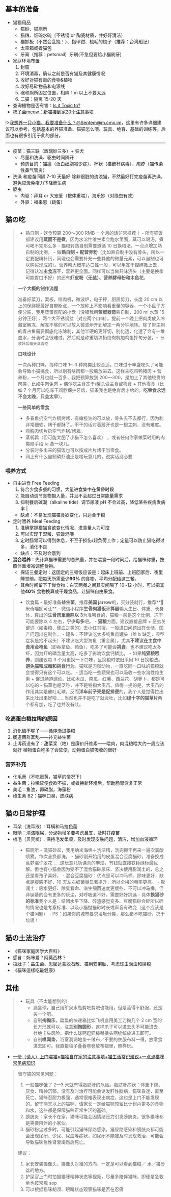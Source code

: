 
## 基本的准备

- 猫猫用品
    - 猫砂、猫厕所
    - 猫粮、饭碗水碗（不锈钢 or 陶瓷材质，并好好清洁）
    - 猫抓板（不然会乱挠！）、指甲钳、梳毛的梳子（推荐：台湾船记）
    - 太空箱或者猫包
    - 牙膏（推荐：petsmail）牙刷(不急但要给小猫刷牙)
- 家庭环境布置
    1. 封窗
    2. 环境消毒，确认之前是否有猫及其健康情况
    3. 收好对猫有毒的食物&植物
    4. 收好易碎物品和电源线
    5. 碗和厕所固定位置，相隔 1 m 以上不要太远
    6. 二猫：隔离 15-20 天
- 查询植物是否有害：[Is it Toxic to?](https://iitt.chester.how/)
- [柿子菌meow：新猫接到家20个注意事项](https://www.bilibili.com/read/cv1158940/)

!>[我想养一只小猫，我要准备什么？@Septem@m.cmx.im](https://m.cmx.im/@Septem/111809767534831222)，这里有许多详细建议可以参考，包括基本的养猫准备、猫猫怎么喂、玩具、绝育、基础的训练等。后面也有很多引用于此的部分。

---

- 疫苗：猫三联（辉瑞妙三多）+ 狂犬
    - 尽量和洗澡、驱虫时间隔开
    - 预防目的：猫瘟（泛白细胞减少症）、杯状（猫嵌杯病毒）、疱疹（猫传染性鼻气管炎）
- 洗澡
    和疫苗间隔 7-10 天最好
    除非很脏的流浪猫，不然最好打完疫苗再洗澡，避免应激免疫力下降而生病
- 驱虫
   - 内驱：拜耳 or 大宠爱（按体重喂），海乐妙（对绦虫有效）
   - 外驱：福来恩（跳蚤）

## 猫の吃

> - 熟自制
	- 饮食预算 200～300 RMB 一个月的话非常推荐！
	- 所有猫饭都建议用**蒸而不是煮**，因为水溶性维生素会跑水里面，蒸可以喝汤，煮可喝不完那么多
	- 猫粮转熟自制需要遵循 10 日换粮法。一点点增加熟自制的比例。
	- 做**熟自制 + 配营养粉**（比如熟自制中没有骨头，所以一定要配粉补钙，同理也会需要补充一些其他的微量元素，可以自制也可以购买现成的）。营养粉大概率适口性一般，可以用冻干捏碎撒上去，记得认准**主食冻干**，营养更全面。同样可以当做开味浇头（主要是换季可能胃口不好）的还有**虾皮粉（无盐）、营养酵母粉和木鱼花**。

> **一个大概的制作流程**
>
> 准备好菜刀，案板，绞肉机，微波炉，电子秤，厨房剪刀，长度 20 cm 以上的保鲜膜最好自带断点，一个放称上不影响看重量的容器，一个小盘子方便分装，我用蒸蛋器配的小盘（没错我用**蒸蛋器蒸**熟自制，200 ml 水蒸 15 分钟正好），两个大不锈钢盆（对应两个口味）。提前一个晚上把肉类放入冷藏室解冻，解冻不够的可以放入微波炉开到解冻一两分钟地转。除了带主刺的青占鱼需要彻底化冻除刺，其他半硬的更好切，别化透，化透了会有一堆血水，分装时会很难过。然后就是称重切块扔绞肉机加鸡蛋拌匀分装。`➡️ 分装好后每天蒸着吃`
>
> **口味设计**
>
> 一次两种口味，每种口味 1～3 种肉类比较合适。口味过于丰盛吃久了可能会导致小猫挑食，所以别有啥肉都一股脑放进去。这样主吃鸡鸭猪肉 + 营养粉，一个月也就一百多，我把预算放到 200—300，是加上了其他较贵的肉类，比如牛肉兔肉 + 偶尔吃主食冻干/罐头做主食或零食 + 其他零食（比如 7 个月可以吃冻干鸡脖保护牙齿，猫条我也是绝育后才给的，**吃零食永远不会太晚，只会太早**）。
>
> **一些简单的零食**
>
> - 多春鱼扔空气炸锅烤烤，有橄榄油的可以放，骨头去不去都行，因为刺非常细软，烤干都酥了。不干的话对着掰开也是一根主刺，没有难度。
> - 鸡胸肉切片扔空气炸锅/烤箱。
> - 蒸鹌鹑（但可能太肥了小猫不怎么喜欢） ，或者任何你家做菜时用的肉类顺手给 ta 蒸一块儿。
> - 分装时多出来的猫饭也可以按成片片烤干当零食。
> - 网上有什么自制磷虾油还是啥玩意儿的，说实话没必要
>

### 喂养方式
- 自由进食 Free Feeding
	1. 符合少食多餐的习惯，大量进食集中在黄昏时段
	2. 能自动调节食物摄入量，并且不会超过日常能量需求
	3. 抑制餐后碱潮（alkaline tide）调节尿液 pH 不会过高，降低某些疾病发病率 |
	- 缺点：不易发现猫猫食欲变化，只适合干粮
- 定时喂养 Meal Feeding
	1. 准确掌握猫猫食欲变化情况，进食量人为可控
	2. 可以实现干湿粮、猫饭混喂
	3. 定时肠胃可以得到休息，不至于损伤/超负荷工作；定量可以防止猫吃得过多，消化不良
	- 缺点：不及时会饿到
- **混合喂养**：先计算猫咪需要的总热量，并在喂食一段时间后，给猫咪称重，按照体重增减调整食物。
	- 保证三餐定时：这固定的三顿饭应该是：起床上班前、上班回家后、夜里睡觉前。把每天所需至少**60%** 的食物，平均分配给这三餐。
	- 其余时间留下干燥食物：白天两餐之间其实间隔了 10~12 小时，可以把其他**40%** 食物换算成干燥食品，让猫咪自由采食。

> - 饮食篇
	- 最好准备**益生菌**。推荐**美国 jarrow**的，买分装就行，推荐**🍑米奇喵妮可汪**
	- 微信小程序**生骨肉猫饭计算器**输入生日、体重、长身体，算出的**生骨肉重量除以 3**为准喂食的，猫粮一般是这个比例，冻干可能要除以 4 左右，**宁少毋多**吧。
	- **猫粮**方面。建议直接品牌 + 恶劣关键词（如毒粮、便血之类的）去小红书搜，一般进口问题出在仓储，国产问题出在制作。
	- 罐头：不建议吃太多纯鱼肉罐头（维 b 缺乏，典型症状是抬不起头）不建议吃大型海鱼（重金属）。尤其**不建议在主食中食用金枪鱼**（即吞拿鱼、鲔鱼），吃多了可能会**挑食**。也不建议吃太多虾，因为虾的磷含量太高，吃多了影响饮食钙鳞比。
	- 如果**纯猫粮喂养**，则建议每 3 个月更换一下口味，且换粮时依旧采用 10 日换粮法。**避免猫粮成瘾和挑食行为**。猫咪是习惯动物，一直吃同一口味的猫粮就会觉得只有这个可以吃。
	- 适当吃一些蔬果也可以吸收一些水溶性维生素 + 促进肠道蠕动。比如木瓜、南瓜、红薯、西兰花、胡萝卜，都是可以吃的
	- 猫草也是泛称，并不是特指大麦苗。值得一提的是，大麦苗的作用其实是催吐毛球，反而**洋车前子壳是促排便**的，我个人是觉得拉出来比吐出来好啦……当然也并不是吃了就会吐，比如**绿十字的猫草片**两个都有加，吃了也并没有吐。

### 吃高蛋白粮拉稀的原因

1. 消化酶不够了——循序渐进换粮
2. 肠道菌群紊乱——补充益生菌
3. 止泻药没有了：甜菜浆（粕）是廉价纤维素——喂肉，肉混粮喂大约一周应该就好
植物蛋白吃多了会软便，动物蛋白猫吸收的很好

### 营养补充

- 化毛膏（不吃蛋黄，猫草的情况下）
- 益生菌：拉稀软便食欲不振，或者换新环境后，帮助肠胃恢复正常
- 美毛：鱼油，卵磷脂，海藻粉
- 维生素 B2：猫咪口臭，皮肤病

## 猫の日常护理

- 耳朵（洗耳液）：耳螨和马拉色菌
- 眼睛：清洁眼屎，分泌物增多要考虑鼻支，及时打疫苗
- 梳毛（贝壳梳）：保持毛发柔顺，及时发现皮肤问题，清洁，增加血液循环

> - 猫厕所
	- 洗猫砂盆，我用纳米海绵＋洗洁精，洗完擦干再来一遍次氯酸喷雾。每次全换都洗。
	- 猫砂刚开始用的皮蛋混合豆腐猫砂，准备换成蓝梦混许翠花......这玩意儿功课真的麻烦，有钱就直接铁锤绿标最优解。但也有小猫会因为受不了混合猫砂尿床、坚决使用膨润土的，总之还是看孩子喜好。
		- 混合豆腐猫砂：优点是可以冲马桶、除味更好，缺点是脚感不好、10 天左右细菌量显著提升，所以全换的频率更高。
		- 膨润土：吸水更好、除臭看命、滋生细菌速度更缓些、不可以冲马桶，但非钠基的会有更多的灰尘，对呼吸道不好，需要好好挑选
		- 具体**换猫砂的标准**我个人是：结团水平下降、碎渣感觉变多、豆腐猫砂会碎所以碎的情况也是考察标准、以及小猫抛猫砂时长或声音有改变（这个应该是个猫问题）
		- PS：如果你的城市要求垃圾分类，那么猪不吃猫砂，扔干垃圾！

## 猫の土法治疗

- 《猫咪家庭医学大百科》
- 感冒：妈咪爱？阿莫西林？
- 拉肚子：益生菌、思密达蒙脱石散、猫用安痢肽、考虑球虫滴虫和换粮
- 《貓咪這樣吃最健康》

## 其他

> - 玩具（不太能想到的）
> 	- 漏食球，自己用矿泉水瓶剪吧剪吧也能用，但是滚得不舒服，还是买一个吧。
> 	- 自制**掏掏乐**，扁扁的快递箱比如飞机盒用美工刀掏几个 2 cm 宽的长方形就可以，注意**别掏圆形**，这样爪子可以进去头不可能进去，杜绝卡头风险。把什么球啊逗猫棒替换头啊统统放进去即可。
> 	- 自制**嗅闻垫**，浴室洞洞地垫＋绒布／不要的衣服布料一缠，放零食进去即可。我直接毯子叠叠卷卷放布褶里，照样玩。

- [一份（请人）上门喂猫=猫独自在家的注意事项+猫生活常识建议+一点点猫咪常见病知识](https://allships.run/@Poems/111838701293710772)

> 留守猫的常见问题：
> 
> 1. 一般猫咪饿了 2—3 天就有得脂肪肝的危险。脂肪肝症状：体重下降、厌食、精神沉郁，没有及时治疗可能会诱发肝性脑病，猫咪昏迷，直至死亡。猫咪忍耐力极强，通常很难表现出病症，这也是上门不能发现的。留守两天以上的猫咪，请家长一定给猫咪预留比计划内更多的食物和水，这些都是保障猫咪正常生活的基础。
> 2. 膀胱炎：家长不在家，猫咪可能会因情绪压力引发膀胱炎。很多猫咪都是需要陪伴的小家伙。
> 3. 猫砂粉尘过多时，可能引起猫咪尿路感染。猫尿路感染和膀胱炎都可能会出现尿闭、少尿、尿血等症状，如尿闭不能被及时发现救治，可能会导致猫咪急性肾衰竭然后死亡。
>
> 建议：
> 
> 1. 家长安装摄像头，摄像头对准的方向，一定是可以看到猫粮／ 水／猫砂盆的地方。
> 2. 铲屎官上门时拍摄猫咪精神状态等视频，尽量多陪伴猫咪，即便是急救单也按常规 sop
> 3. 可以根据猫咪胡须、眼睛状态观察猫咪是否在忍痛